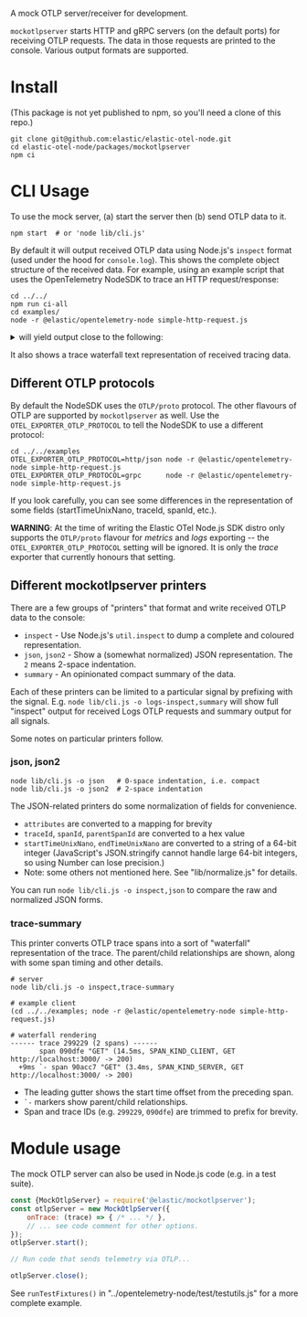 A mock OTLP server/receiver for development.

`mockotlpserver` starts HTTP and gRPC servers (on the default ports) for
receiving OTLP requests. The data in those requests are printed to the
console. Various output formats are supported.

# Install

(This package is not yet published to npm, so you'll need a clone of
this repo.)

    git clone git@github.com:elastic/elastic-otel-node.git
    cd elastic-otel-node/packages/mockotlpserver
    npm ci

# CLI Usage

To use the mock server, (a) start the server then (b) send OTLP data to it.

    npm start  # or 'node lib/cli.js'

By default it will output received OTLP data using Node.js's `inspect`
format (used under the hood for `console.log`). This shows the complete
object structure of the received data. For example, using an example script
that uses the OpenTelemetry NodeSDK to trace an HTTP request/response:

    cd ../../
    npm run ci-all
    cd examples/
    node -r @elastic/opentelemetry-node simple-http-request.js

<details>
<summary>will yield output close to the following:</summary>

```
% node lib/cli.js
{"name":"mockotlpserver","level":30,"msg":"OTLP/HTTP listening at http://[::1]:4318/","time":"2024-01-11T22:18:49.017Z"}
{"name":"mockotlpserver","level":30,"msg":"OTLP/HTTP listening at http://localhost:4317/","time":"2024-01-11T22:18:49.025Z"}
{"name":"mockotlpserver","level":30,"msg":"UI listening at http://[::1]:8080/","time":"2024-01-11T22:18:49.026Z"}
ExportTraceServiceRequest {
  resourceSpans: [
    ResourceSpans {
      scopeSpans: [
        ScopeSpans {
          spans: [
            Span {
              attributes: [
                KeyValue { key: 'http.url', value: AnyValue { stringValue: 'http://localhost:3000/' } },
                KeyValue { key: 'http.host', value: AnyValue { stringValue: 'localhost:3000' } },
                KeyValue { key: 'net.host.name', value: AnyValue { stringValue: 'localhost' } },
                KeyValue { key: 'http.method', value: AnyValue { stringValue: 'GET' } },
                KeyValue { key: 'http.scheme', value: AnyValue { stringValue: 'http' } },
                KeyValue { key: 'http.target', value: AnyValue { stringValue: '/' } },
                KeyValue { key: 'http.flavor', value: AnyValue { stringValue: '1.1' } },
                KeyValue { key: 'net.transport', value: AnyValue { stringValue: 'ip_tcp' } },
                KeyValue { key: 'net.host.ip', value: AnyValue { stringValue: '::1' } },
                KeyValue { key: 'net.host.port', value: AnyValue { intValue: Long { low: 3000, high: 0, unsigned: false } } },
                KeyValue { key: 'net.peer.ip', value: AnyValue { stringValue: '::1' } },
                KeyValue { key: 'net.peer.port', value: AnyValue { intValue: Long { low: 61855, high: 0, unsigned: false } } },
                KeyValue { key: 'http.status_code', value: AnyValue { intValue: Long { low: 200, high: 0, unsigned: false } } },
                KeyValue { key: 'http.status_text', value: AnyValue { stringValue: 'OK' } }
              ],
              events: [],
              links: [],
              traceId: Buffer(16) [Uint8Array] [
                128,  35,  86,  43, 203,
                245, 130,  92,  63, 188,
                 74, 232, 155, 123, 212,
                222
              ],
              spanId: Buffer(8) [Uint8Array] [
                 34, 107, 247,  13,
                140, 202, 136, 107
              ],
              parentSpanId: Buffer(8) [Uint8Array] [
                240, 107,  26, 226,
                101, 131, 149,  15
              ],
              name: 'GET',
              kind: 2,
              startTimeUnixNano: Long { low: 448057536, high: 396978934, unsigned: true },
              endTimeUnixNano: Long { low: 452218144, high: 396978934, unsigned: true },
              droppedAttributesCount: 0,
              droppedEventsCount: 0,
              droppedLinksCount: 0,
              status: Status { code: 0 }
            },
            Span {
              attributes: [
                KeyValue { key: 'http.url', value: AnyValue { stringValue: 'http://localhost:3000/' } },
                KeyValue { key: 'http.method', value: AnyValue { stringValue: 'GET' } },
                KeyValue { key: 'http.target', value: AnyValue { stringValue: '/' } },
                KeyValue { key: 'net.peer.name', value: AnyValue { stringValue: 'localhost' } },
                KeyValue { key: 'http.host', value: AnyValue { stringValue: 'localhost:3000' } },
                KeyValue { key: 'net.peer.ip', value: AnyValue { stringValue: '::1' } },
                KeyValue { key: 'net.peer.port', value: AnyValue { intValue: Long { low: 3000, high: 0, unsigned: false } } },
                KeyValue { key: 'http.response_content_length_uncompressed', value: AnyValue { intValue: Long { low: 4, high: 0, unsigned: false } } },
                KeyValue { key: 'http.status_code', value: AnyValue { intValue: Long { low: 200, high: 0, unsigned: false } } },
                KeyValue { key: 'http.status_text', value: AnyValue { stringValue: 'OK' } },
                KeyValue { key: 'http.flavor', value: AnyValue { stringValue: '1.1' } },
                KeyValue { key: 'net.transport', value: AnyValue { stringValue: 'ip_tcp' } }
              ],
              events: [],
              links: [],
              traceId: Buffer(16) [Uint8Array] [
                128,  35,  86,  43, 203,
                245, 130,  92,  63, 188,
                 74, 232, 155, 123, 212,
                222
              ],
              spanId: Buffer(8) [Uint8Array] [
                240, 107,  26, 226,
                101, 131, 149,  15
              ],
              name: 'GET',
              kind: 3,
              startTimeUnixNano: Long { low: 439057536, high: 396978934, unsigned: true },
              endTimeUnixNano: Long { low: 454517668, high: 396978934, unsigned: true },
              droppedAttributesCount: 0,
              droppedEventsCount: 0,
              droppedLinksCount: 0,
              status: Status { code: 0 }
            }
          ],
          scope: InstrumentationScope { attributes: [], name: '@opentelemetry/instrumentation-http', version: '0.45.1' }
        }
      ],
      resource: Resource {
        attributes: [
          KeyValue { key: 'service.name', value: AnyValue { stringValue: 'unknown-node-service' } },
          KeyValue { key: 'telemetry.sdk.language', value: AnyValue { stringValue: 'nodejs' } },
          KeyValue { key: 'telemetry.sdk.name', value: AnyValue { stringValue: 'opentelemetry' } },
          KeyValue { key: 'telemetry.sdk.version', value: AnyValue { stringValue: '1.18.1' } },
          KeyValue { key: 'process.pid', value: AnyValue { intValue: Long { low: 82408, high: 0, unsigned: false } } },
          KeyValue { key: 'process.executable.name', value: AnyValue { stringValue: 'node' } },
          KeyValue { key: 'process.executable.path', value: AnyValue { stringValue: '/Users/trentm/.nvm/versions/node/v18.18.2/bin/node' } },
          KeyValue {
            key: 'process.command_args',
            value: AnyValue {
              arrayValue: ArrayValue {
                values: [
                  AnyValue { stringValue: '/Users/trentm/.nvm/versions/node/v18.18.2/bin/node' },
                  AnyValue { stringValue: '-r' },
                  AnyValue { stringValue: '@elastic/opentelemetry-node' },
                  AnyValue { stringValue: '/Users/trentm/el/elastic-otel-node/examples/simple-http-request.js' }
                ]
              }
            }
          },
          KeyValue { key: 'process.runtime.version', value: AnyValue { stringValue: '18.18.2' } },
          KeyValue { key: 'process.runtime.name', value: AnyValue { stringValue: 'nodejs' } },
          KeyValue { key: 'process.runtime.description', value: AnyValue { stringValue: 'Node.js' } },
          KeyValue { key: 'process.command', value: AnyValue { stringValue: '/Users/trentm/el/elastic-otel-node/examples/simple-http-request.js' } },
          KeyValue { key: 'process.owner', value: AnyValue { stringValue: 'trentm' } },
          KeyValue { key: 'host.name', value: AnyValue { stringValue: 'pink.local' } },
          KeyValue { key: 'host.arch', value: AnyValue { stringValue: 'amd64' } },
          KeyValue { key: 'host.id', value: AnyValue { stringValue: 'DF529BD4-274A-53F1-A84E-7F85AFD59258' } }
        ],
        droppedAttributesCount: 0
      }
    }
  ]
}
------ trace 802356 (2 spans) ------
       span f06b1a "GET" (15.5ms, SPAN_KIND_CLIENT, GET http://localhost:3000/ -> 200)
  +9ms `- span 226bf7 "GET" (4.2ms, SPAN_KIND_SERVER, GET http://localhost:3000/ -> 200)

```

</details>

It also shows a trace waterfall text representation of received tracing data.


## Different OTLP protocols

By default the NodeSDK uses the `OTLP/proto` protocol. The other flavours of OTLP
are supported by `mockotlpserver` as well. Use the `OTEL_EXPORTER_OTLP_PROTOCOL`
to tell the NodeSDK to use a different protocol:

```
cd ../../examples
OTEL_EXPORTER_OTLP_PROTOCOL=http/json node -r @elastic/opentelemetry-node simple-http-request.js
OTEL_EXPORTER_OTLP_PROTOCOL=grpc      node -r @elastic/opentelemetry-node simple-http-request.js
```

If you look carefully, you can see some differences in the representation of some fields
(startTimeUnixNano, traceId, spanId, etc.).

**WARNING**: At the time of writing the Elastic OTel Node.js SDK distro only
supports the `OTLP/proto` flavour for *metrics* and *logs* exporting -- the
`OTEL_EXPORTER_OTLP_PROTOCOL` setting will be ignored. It is only the *trace*
exporter that currently honours that setting.

<!--
Try all the protocols:
    for flav in http/proto http/json grpc; do OTEL_EXPORTER_OTLP_PROTOCOL=$flav node -r @elastic/opentelemetry-node simple-http-request.js; done
-->


## Different mockotlpserver printers

There are a few groups of "printers" that format and write received OTLP data
to the console:
- `inspect` - Use Node.js's `util.inspect` to dump a complete and coloured representation.
- `json`, `json2` - Show a (somewhat normalized) JSON representation. The `2` means 2-space indentation.
- `summary` - An opinionated compact summary of the data.

Each of these printers can be limited to a particular signal by prefixing with
the signal. E.g. `node lib/cli.js -o logs-inspect,summary` will show full
"inspect" output for received Logs OTLP requests and summary output for all
signals.

Some notes on particular printers follow.

### json, json2

```
node lib/cli.js -o json   # 0-space indentation, i.e. compact
node lib/cli.js -o json2  # 2-space indentation
```

The JSON-related printers do some normalization of fields for convenience.

- `attributes` are converted to a mapping for brevity
- `traceId`, `spanId`, `parentSpanId` are converted to a hex value
- `startTimeUnixNano`, `endTimeUnixNano` are converted to a string of a 64-bit integer
  (JavaScript's JSON.stringify cannot handle large 64-bit integers, so using
  Number can lose precision.)
- Note: some others not mentioned here. See "lib/normalize.js" for details.

You can run `node lib/cli.js -o inspect,json` to compare the raw and normalized
JSON forms.

### trace-summary

This printer converts OTLP trace spans into a sort of "waterfall" representation
of the trace. The parent/child relationships are shown, along with some span
timing and other details.

```
# server
node lib/cli.js -o inspect,trace-summary

# example client
(cd ../../examples; node -r @elastic/opentelemetry-node simple-http-request.js)

# waterfall rendering
------ trace 299229 (2 spans) ------
       span 090dfe "GET" (14.5ms, SPAN_KIND_CLIENT, GET http://localhost:3000/ -> 200)
  +9ms `- span 90acc7 "GET" (3.4ms, SPAN_KIND_SERVER, GET http://localhost:3000/ -> 200)
```

- The leading gutter shows the start time offset from the preceding span.
- `` `- `` markers show parent/child relationships.
- Span and trace IDs (e.g. `299229`, `090dfe`) are trimmed to prefix for brevity.


# Module usage

The mock OTLP server can also be used in Node.js code (e.g. in a test suite).

```js
const {MockOtlpServer} = require('@elastic/mockotlpserver');
const otlpServer = new MockOtlpServer({
    onTrace: (trace) => { /* ... */ },
    // ... see code comment for other options.
});
otlpServer.start();

// Run code that sends telemetry via OTLP...

otlpServer.close();
```

See `runTestFixtures()` in "../opentelemetry-node/test/testutils.js" for a
more complete example.

